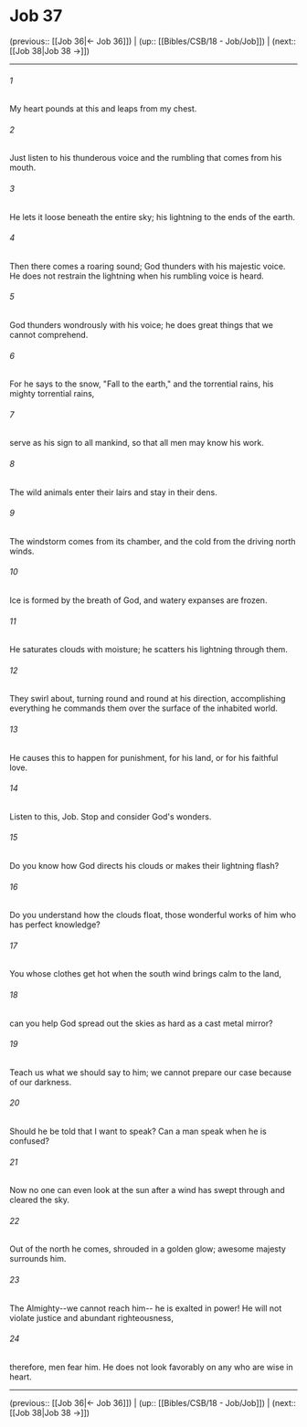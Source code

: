# Job 37

(previous:: [[Job 36|← Job 36]]) | (up:: [[Bibles/CSB/18 - Job/Job]]) | (next:: [[Job 38|Job 38 →]])

***


###### 1 
My heart pounds at this and leaps from my chest. 

###### 2 
Just listen to his thunderous voice and the rumbling that comes from his mouth. 

###### 3 
He lets it loose beneath the entire sky; his lightning to the ends of the earth. 

###### 4 
Then there comes a roaring sound; God thunders with his majestic voice. He does not restrain the lightning when his rumbling voice is heard. 

###### 5 
God thunders wondrously with his voice; he does great things that we cannot comprehend. 

###### 6 
For he says to the snow, "Fall to the earth," and the torrential rains, his mighty torrential rains, 

###### 7 
serve as his sign to all mankind, so that all men may know his work. 

###### 8 
The wild animals enter their lairs and stay in their dens. 

###### 9 
The windstorm comes from its chamber, and the cold from the driving north winds. 

###### 10 
Ice is formed by the breath of God, and watery expanses are frozen. 

###### 11 
He saturates clouds with moisture; he scatters his lightning through them. 

###### 12 
They swirl about, turning round and round at his direction, accomplishing everything he commands them over the surface of the inhabited world. 

###### 13 
He causes this to happen for punishment, for his land, or for his faithful love. 

###### 14 
Listen to this, Job. Stop and consider God's wonders. 

###### 15 
Do you know how God directs his clouds or makes their lightning flash? 

###### 16 
Do you understand how the clouds float, those wonderful works of him who has perfect knowledge? 

###### 17 
You whose clothes get hot when the south wind brings calm to the land, 

###### 18 
can you help God spread out the skies as hard as a cast metal mirror? 

###### 19 
Teach us what we should say to him; we cannot prepare our case because of our darkness. 

###### 20 
Should he be told that I want to speak? Can a man speak when he is confused? 

###### 21 
Now no one can even look at the sun after a wind has swept through and cleared the sky. 

###### 22 
Out of the north he comes, shrouded in a golden glow; awesome majesty surrounds him. 

###### 23 
The Almighty--we cannot reach him-- he is exalted in power! He will not violate justice and abundant righteousness, 

###### 24 
therefore, men fear him. He does not look favorably on any who are wise in heart.

***

(previous:: [[Job 36|← Job 36]]) | (up:: [[Bibles/CSB/18 - Job/Job]]) | (next:: [[Job 38|Job 38 →]])
